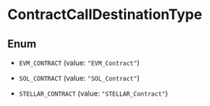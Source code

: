 

# ContractCallDestinationType

## Enum


* `EVM_CONTRACT` (value: `"EVM_Contract"`)

* `SOL_CONTRACT` (value: `"SOL_Contract"`)

* `STELLAR_CONTRACT` (value: `"STELLAR_Contract"`)



